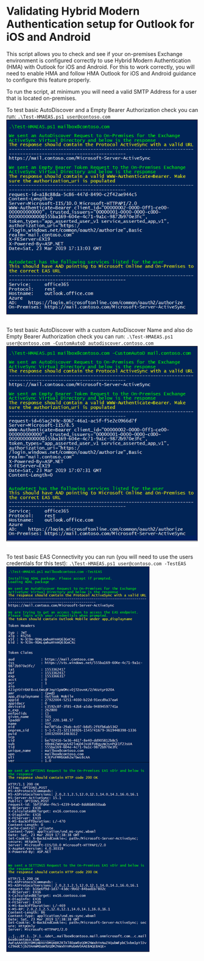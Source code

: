# Validating Hybrid Modern Authentication setup for Outlook for iOS and Android

This script allows you to check and see if your on-premises Exchange environment is configured correctly to use Hybrid Modern Authentication (HMA) with Outlook for iOS and Android. For this to work correctly, you will need to enable HMA and follow HMA Outlook for iOS and Android guidance to configure this feature properly.

To run the script, at minimum you will need a valid SMTP Address for a user that is located on-premises.

To test basic AutoDiscover and a Empty Bearer Authorization check you can run: 
`.\Test-HMAEAS.ps1 user@contoso.com`
![image](img/img01.png)

To test basic AutoDiscover with a custom AutoDiscover Name and also do Empty Bearer Authorization check you can run: 
`.\Test-HMAEAS.ps1 user@contoso.com -CustomAutoD autodiscover.contoso.com`
![image](img/img04.png)

To test basic EAS Connectivity you can run (you will need to use the users credentials for this test): 
`.\Test-HMAEAS.ps1 user@contoso.com -TestEAS`
![image](img/img05.png)
